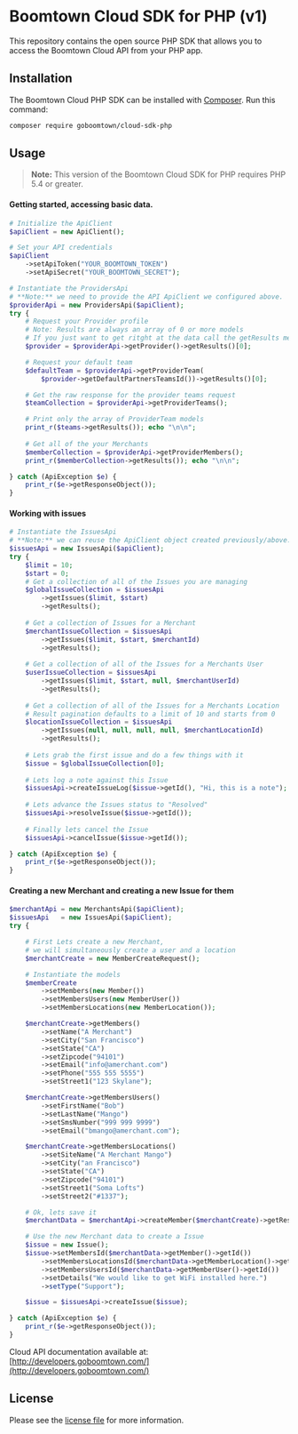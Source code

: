 # Boomtown Cloud SDK for PHP (v1)

This repository contains the open source PHP SDK that allows you to access the Boomtown Cloud API from your PHP app.


## Installation

The Boomtown Cloud  PHP SDK can be installed with [Composer](https://getcomposer.org/). Run this command:

```sh
composer require goboomtown/cloud-sdk-php
```

## Usage

> **Note:** This version of the Boomtown Cloud SDK for PHP requires PHP 5.4 or greater.

#### Getting started, accessing basic data.

```php
# Initialize the ApiClient
$apiClient = new ApiClient();

# Set your API credentials
$apiClient
    ->setApiToken("YOUR_BOOMTOWN_TOKEN")
    ->setApiSecret("YOUR_BOOMTOWN_SECRET");

# Instantiate the ProvidersApi
# **Note:** we need to provide the API ApiClient we configured above.
$providerApi = new ProvidersApi($apiClient);
try {
    # Request your Provider profile
    # Note: Results are always an array of 0 or more models
    # If you just want to get ritght at the data call the getResults method.
    $provider = $providerApi->getProvider()->getResults()[0];

    # Request your default team
    $defaultTeam = $providerApi->getProviderTeam(
        $provider->getDefaultPartnersTeamsId())->getResults()[0];

    # Get the raw response for the provider teams request
    $teamCollection = $providerApi->getProviderTeams();

    # Print only the array of ProviderTeam models
    print_r($teams->getResults()); echo "\n\n";
    
    # Get all of the your Merchants 
    $memberCollection = $providerApi->getProviderMembers();
    print_r($memberCollection->getResults()); echo "\n\n";

} catch (ApiException $e) {
    print_r($e->getResponseObject());
}
```

#### Working with issues
```php
# Instantiate the IssuesApi
# **Note:** we can reuse the ApiClient object created previously/above.
$issuesApi = new IssuesApi($apiClient);
try {
    $limit = 10;
    $start = 0;
    # Get a collection of all of the Issues you are managing
    $globalIssueCollection = $issuesApi
        ->getIssues($limit, $start)
        ->getResults();
    
    # Get a collection of Issues for a Merchant
    $merchantIssueCollection = $issuesApi
        ->getIssues($limit, $start, $merchantId)
        ->getResults();
    
    # Get a collection of all of the Issues for a Merchants User
    $userIssueCollection = $issuesApi
        ->getIssues($limit, $start, null, $merchantUserId)
        ->getResults();
    
    # Get a collection of all of the Issues for a Merchants Location
    # Result pagination defaults to a limit of 10 and starts from 0
    $locationIssueCollection = $issuesApi
        ->getIssues(null, null, null, null, $merchantLocationId)
        ->getResults();
    
    # Lets grab the first issue and do a few things with it
    $issue = $globalIssueCollection[0];
    
    # Lets log a note against this Issue
    $issuesApi->createIssueLog($issue->getId(), "Hi, this is a note");
    
    # Lets advance the Issues status to "Resolved"
    $issuesApi->resolveIssue($issue->getId());
    
    # Finally lets cancel the Issue
    $issuesApi->cancelIssue($issue->getId());

} catch (ApiException $e) {
    print_r($e->getResponseObject());
}
```

#### Creating a new Merchant and creating a new Issue for them
```php
$merchantApi = new MerchantsApi($apiClient);
$issuesApi   = new IssuesApi($apiClient);
try {

    # First Lets create a new Merchant, 
    # we will simultaneously create a user and a location
    $merchantCreate = new MemberCreateRequest();

    # Instantiate the models
    $memberCreate
        ->setMembers(new Member())
        ->setMembersUsers(new MemberUser())
        ->setMembersLocations(new MemberLocation());

    $merchantCreate->getMembers()
        ->setName("A Merchant")
        ->setCity("San Francisco")
        ->setState("CA")
        ->setZipcode("94101")
        ->setEmail("info@amerchant.com")
        ->setPhone("555 555 5555")
        ->setStreet1("123 Skylane");

    $merchantCreate->getMembersUsers()
        ->setFirstName("Bob")
        ->setLastName("Mango")
        ->setSmsNumber("999 999 9999")
        ->setEmail("bmango@amerchant.com");

    $merchantCreate->getMembersLocations()
        ->setSiteName("A Merchant Mango")
        ->setCity("an Francisco")
        ->setState("CA")
        ->setZipcode("94101")
        ->setStreet1("Soma Lofts")
        ->setStreet2("#1337");

    # Ok, lets save it
    $merchantData = $merchantApi->createMember($merchantCreate)->getResults();

    # Use the new Merchant data to create a Issue
    $issue = new Issue();
    $issue->setMembersId($merchantData->getMember()->getId())
        ->setMembersLocationsId($merchantData->getMemberLocation()->getId())
        ->setMembersUsersId($merchantData->getMemberUser()->getId())
        ->setDetails("We would like to get WiFi installed here.")
        ->setType("Support");

    $issue = $issuesApi->createIssue($issue);

} catch (ApiException $e) {
    print_r($e->getResponseObject());
}
```

Cloud API documentation available at: [http://developers.goboomtown.com/](http://developers.goboomtown.com/)


## License

Please see the [license file](https://github.com/goboomtown/cloud-sdk-php/blob/master/LICENSE) for more information.